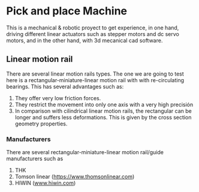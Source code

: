 # Pick and place Machine
This is a mechanical & robotic proyect to get experience, in one hand, driving different linear actuators such as stepper motors and dc servo motors, and in the other hand, with 3d mecanical cad software.



## Linear motion rail
There are several linear motion rails types. The one we are going to test here is a rectangular-miniature-linear motion rail with with re-circulating bearings. This has several advantages such as:

1. They offer very low friction forces.
2. They restrict the movement into only one axis with a very high precisión
3. In comparison with cilindrical linear motion rails, the rectangular can be longer and suffers less deformations. This is given by the cross section geometry properties.

### Manufacturers
There are several rectangular-miniature-linear motion rail/guide manufacturers such as
1. THK
2. Tomson linear (https://www.thomsonlinear.com)
3. HIWIN (www.hiwin.com)
